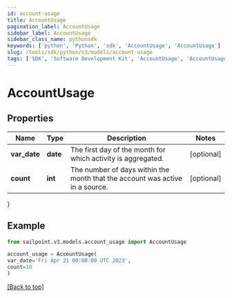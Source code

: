 ```yaml
---
id: account-usage
title: AccountUsage
pagination_label: AccountUsage
sidebar_label: AccountUsage
sidebar_class_name: pythonsdk
keywords: ['python', 'Python', 'sdk', 'AccountUsage', 'AccountUsage']
slug: /tools/sdk/python/v3/models/account-usage
tags: ['SDK', 'Software Development Kit', 'AccountUsage', 'AccountUsage']
---
```


# AccountUsage

## Properties

| Name | Type | Description | Notes |
| --- | --- | --- | --- |
| **var_date** | **date** | The first day of the month for which activity is aggregated. | [optional] |
| **count** | **int** | The number of days within the month that the account was active in a source. | [optional] |

}

## Example

```python
from sailpoint.v3.models.account_usage import AccountUsage

account_usage = AccountUsage(
var_date='Fri Apr 21 00:00:00 UTC 2023',
count=10
)

```

[[Back to top]](#)
